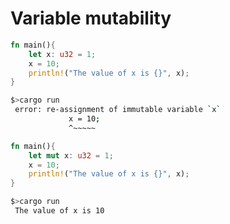 # Variable mutability

```rust
fn main(){
    let x: u32 = 1;
    x = 10;
    println!("The value of x is {}", x);
}
```

```sh
$>cargo run
 error: re-assignment of immutable variable `x`
             x = 10;
             ^~~~~~
```

```rust
fn main(){
    let mut x: u32 = 1;
    x = 10;
    println!("The value of x is {}", x);
}
```

```sh
$>cargo run
 The value of x is 10

```


